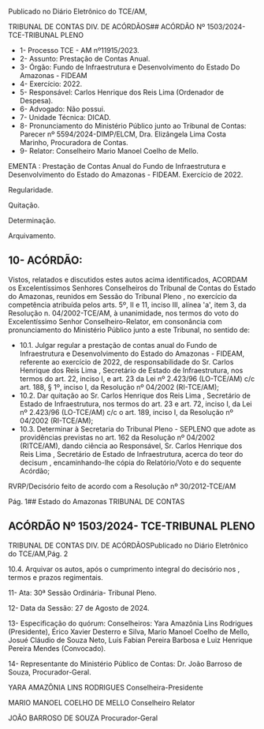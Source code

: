 Publicado  no  Diário  Eletrônico do TCE/AM,

TRIBUNAL DE CONTAS DIV. DE ACÓRDÃOS## ACÓRDÃO Nº 1503/2024- TCE-TRIBUNAL PLENO

- 1- Processo TCE - AM nº11915/2023.
- 2- Assunto: Prestação de Contas Anual.
- 3- Órgão: Fundo de Infraestrutura e Desenvolvimento do Estado Do Amazonas - FIDEAM
- 4- Exercício: 2022.
- 5- Responsável: Carlos Henrique dos Reis Lima (Ordenador de Despesa).
- 6- Advogado: Não possui.
- 7- Unidade Técnica: DICAD.
- 8- Pronunciamento  do  Ministério  Público  junto  ao  Tribunal  de  Contas: Parecer  nº 5594/2024-DIMP/ELCM, Dra. Elizângela Lima Costa Marinho, Procuradora de Contas.
- 9- Relator: Conselheiro Mario Manoel Coelho de Mello.

EMENTA : Prestação de Contas Anual do Fundo de Infraestrutura e Desenvolvimento do Estado do Amazonas - FIDEAM. Exercício de 2022.

Regularidade.

Quitação.

Determinação.

Arquivamento.

## 10-  ACÓRDÃO:

Vistos, relatados e discutidos estes autos acima identificados, ACORDAM os Excelentíssimos Senhores Conselheiros do Tribunal de Contas do Estado do Amazonas, reunidos em Sessão do Tribunal Pleno , no exercício da competência atribuída pelos arts. 5º, II e 11, inciso III, alínea 'a', item 3, da Resolução n. 04/2002-TCE/AM, à unanimidade, nos termos do voto do Excelentíssimo Senhor Conselheiro-Relator, em consonância com pronunciamento do Ministério Público junto a este Tribunal, no sentido de:

- 10.1. Julgar regular a prestação de contas anual do Fundo de Infraestrutura e Desenvolvimento do Estado do Amazonas - FIDEAM, referente  ao  exercício  de  2022,  de  responsabilidade  do Sr.  Carlos Henrique dos Reis Lima , Secretário de Estado de Infraestrutura, nos termos do art. 22, inciso I, e art. 23 da Lei nº 2.423/96 (LO-TCE/AM) c/c art. 188, § 1º, inciso I, da Resolução nº 04/2002 (RI-TCE/AM);
- 10.2. Dar quitação ao Sr. Carlos Henrique dos Reis Lima , Secretário de Estado de Infraestrutura, nos termos do art. 23 e art. 72, inciso I, da Lei nº 2.423/96 (LO-TCE/AM) c/c o art. 189, inciso I, da Resolução nº 04/2002 (RI-TCE/AM);
- 10.3. Determinar à Secretaria do Tribunal Pleno - SEPLENO que adote as providências  previstas  no  art.  162  da  Resolução  nº  04/2002  (RITCE/AM), dando ciência ao Responsável, Sr.  Carlos Henrique dos Reis Lima , Secretário de Estado de Infraestrutura, acerca do teor do decisum ,  encaminhando-lhe  cópia  do  Relatório/Voto  e  do  sequente Acórdão;

RVRP/Decisório feito de acordo com a Resolução nº 30/2012-TCE/AM

Pág. 1## Estado do Amazonas TRIBUNAL DE CONTAS

## ACÓRDÃO Nº 1503/2024- TCE-TRIBUNAL PLENO

TRIBUNAL DE CONTAS DIV. DE ACÓRDÃOSPublicado  no  Diário  Eletrônico do TCE/AM,Pág. 2

10.4. Arquivar os  autos,  após  o  cumprimento  integral  do  decisório   nos , termos e prazos regimentais.

11-  Ata: 30ª Sessão Ordinária- Tribunal Pleno.

12-  Data da Sessão: 27 de Agosto de 2024.

13-  Especificação do quórum: Conselheiros: Yara Amazônia Lins Rodrigues (Presidente),  Érico  Xavier  Desterro  e  Silva,  Mario  Manoel  Coelho  de  Mello,  Josué Cláudio de Souza Neto, Luís Fabian Pereira Barbosa e Luiz Henrique Pereira Mendes (Convocado).

14-  Representante  do  Ministério  Público  de  Contas: Dr.  João  Barroso  de  Souza, Procurador-Geral.

YARA AMAZÔNIA LINS RODRIGUES Conselheira-Presidente

MARIO MANOEL COELHO DE MELLO Conselheiro Relator

JOÃO BARROSO DE SOUZA Procurador-Geral